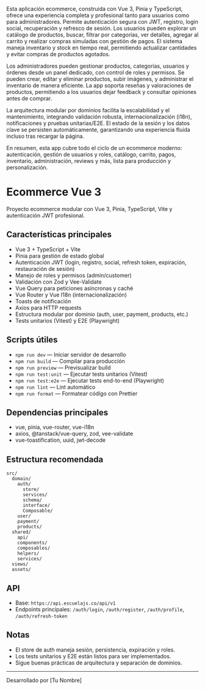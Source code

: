 Esta aplicación ecommerce, construida con Vue 3, Pinia y TypeScript, ofrece una experiencia completa y profesional tanto para usuarios como para administradores. Permite autenticación segura con JWT, registro, login social, recuperación y refresco de sesión. Los usuarios pueden explorar un catálogo de productos, buscar, filtrar por categorías, ver detalles, agregar al carrito y realizar compras simuladas con gestión de pagos. El sistema maneja inventario y stock en tiempo real, permitiendo actualizar cantidades y evitar compras de productos agotados.

Los administradores pueden gestionar productos, categorías, usuarios y órdenes desde un panel dedicado, con control de roles y permisos. Se pueden crear, editar y eliminar productos, subir imágenes, y administrar el inventario de manera eficiente. La app soporta reseñas y valoraciones de productos, permitiendo a los usuarios dejar feedback y consultar opiniones antes de comprar.

La arquitectura modular por dominios facilita la escalabilidad y el mantenimiento, integrando validación robusta, internacionalización (i18n), notificaciones y pruebas unitarias/E2E. El estado de la sesión y los datos clave se persisten automáticamente, garantizando una experiencia fluida incluso tras recargar la página.

En resumen, esta app cubre todo el ciclo de un ecommerce moderno: autenticación, gestión de usuarios y roles, catálogo, carrito, pagos, inventario, administración, reviews y más, lista para producción y personalización.

# Ecommerce Vue 3

Proyecto ecommerce modular con Vue 3, Pinia, TypeScript, Vite y autenticación JWT profesional.

## Características principales

- Vue 3 + TypeScript + Vite
- Pinia para gestión de estado global
- Autenticación JWT (login, registro, social, refresh token, expiración, restauración de sesión)
- Manejo de roles y permisos (admin/customer)
- Validación con Zod y Vee-Validate
- Vue Query para peticiones asíncronas y caché
- Vue Router y Vue I18n (internacionalización)
- Toasts de notificación
- Axios para HTTP requests
- Estructura modular por dominio (auth, user, payment, products, etc.)
- Tests unitarios (Vitest) y E2E (Playwright)

## Scripts útiles

- `npm run dev` — Iniciar servidor de desarrollo
- `npm run build` — Compilar para producción
- `npm run preview` — Previsualizar build
- `npm run test:unit` — Ejecutar tests unitarios (Vitest)
- `npm run test:e2e` — Ejecutar tests end-to-end (Playwright)
- `npm run lint` — Lint automático
- `npm run format` — Formatear código con Prettier

## Dependencias principales

- vue, pinia, vue-router, vue-i18n
- axios, @tanstack/vue-query, zod, vee-validate
- vue-toastification, uuid, jwt-decode

## Estructura recomendada

```
src/
  domain/
    auth/
      store/
      services/
      schema/
      interface/
      Composable/
    user/
    payment/
    products/
  shared/
    api/
    components/
    composables/
    helpers/
    services/
  views/
  assets/
```

## API

- Base: `https://api.escuelajs.co/api/v1`
- Endpoints principales: `/auth/login`, `/auth/register`, `/auth/profile`, `/auth/refresh-token`

## Notas

- El store de auth maneja sesión, persistencia, expiración y roles.
- Los tests unitarios y E2E están listos para ser implementados.
- Sigue buenas prácticas de arquitectura y separación de dominios.

---

Desarrollado por [Tu Nombre]

